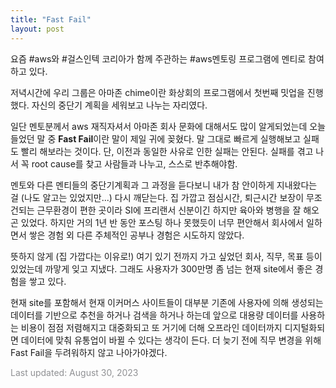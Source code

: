 ```yaml
---
title: "Fast Fail"
layout: post
---
```


요즘 #aws와 #걸스인텍 코리아가 함께 주관하는 #aws멘토링 프로그램에 멘티로 참여하고 있다.

저녁시간에 우리 그룹은 아마존 chime이란 화상회의 프로그램에서 첫번째 밋업을 진행했다. 자신의 중단기 계획을 세워보고 나누는 자리였다.

일단 멘토분께서 aws 재직자셔서 아마존 회사 문화에 대해서도 많이 알게되었는데 오늘 들었던 말 중 **Fast Fail**이란 말이 제일 귀에 꽂혔다.
말 그대로 빠르게 실행해보고 실패도 빨리 해보라는 것이다. 단, 이전과 동일한 사유로 인한 실패는 안된다.
실패를 겪고 나서 꼭 root cause를 찾고 사람들과 나누고, 스스로 반추해야함.

멘토와 다른 멘티들의 중단기계획과 그 과정을 듣다보니 내가 참 안이하게 지내왔다는 걸 (나도 알고는 있었지만...) 다시 깨닫는다.
집 가깝고 점심시간, 퇴근시간 보장이 무조건되는 근무환경이 편한 곳이라 SI에 프리랜서 신분이긴 하지만 육아와 병행을 잘 해오곤 있었다.
하지만 거의 1년 반 동안 포스팅 하나 못했듯이 너무 편안해서 회사에서 일하면서 쌓은 경험 외 다른 주체적인 공부나 경험은 시도하지 않았다.

뜻하지 않게 (집 가깝다는 이유로!) 여기 있기 전까지 가고 싶었던 회사, 직무, 목표 등이 있었는데 까맣게 잊고 지냈다.
그래도 사용자가 300만명 좀 넘는 현재 site에서 좋은 경험을 쌓고 있다.

현재 site를 포함해서 현재 이커머스 사이트들이 대부분 기존에 사용자에 의해 생성되는 데이터를 기반으로 추천을 하거나 검색을 하거나 하는데
앞으로 대용량 데이터를 사용하는 비용이 점점 저렴해지고 대중화되고 또 거기에 더해 오프라인 데이터까지 디지털화되면 데이터에 맞춰 유통업이 바뀔 수 있다는 생각이 든다.
더 늦기 전에 직무 변경을 위해 Fast Fail을 두려워하지 않고 나아가야겠다.


<font color='#909194'>Last updated: August 30, 2023</font>